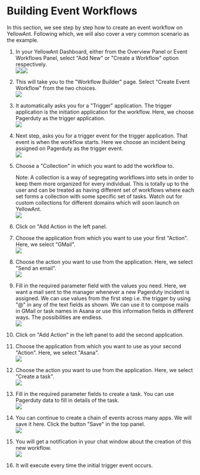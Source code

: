 # Building Event Workflows

In this section, we see step by step how to create an event workflow on YellowAnt. Following which, we will also cover a very common scenario as the example.

1. In your YellowAnt Dashboard, either from the Overview Panel or Event Workflows Panel, select "Add New" or "Create a Workflow" option respectively.  
   ![](/assets/ewf1.png)![](/assets/ewf2.png)

2. This will take you to the "Workflow Builder" page. Select "Create Event Workflow" from the two choices.  
   ![](/assets/select.png)

3. It automatically asks you for a "Trigger" application. The trigger application is the initiation application for the workflow. Here, we choose Pagerduty as the trigger application.  
   ![](/assets/ewf3.png)

4. Next step, asks you for a trigger event for the trigger application. That event is when the workflow starts. Here we choose an incident being assigned on Pagerduty as the trigger event.  
   ![](/assets/ewf4.jpg)

5. Choose a "Collection" in which you want to add the workflow to.

   Note: A collection is a way of segregating workflows into sets in order to keep them more organized for every individual. This is totally up to the user and can be treated as having different set of workflows where each set forms a collection with some specific set of tasks. Watch out for custom collections for different domains which will soon launch on YellowAnt.  
   ![](/assets/ewf5.jpg)

6. Click on "Add Action in the left panel.

7. Choose the application from which you want to use your first "Action". Here, we select "GMail".  
   ![](/assets/app1.jpg)

8. Choose the action you want to use from the application. Here, we select "Send an email".  
   ![](/assets/ewf6.jpg)

9. Fill in the required parameter field with the values you need. Here, we want a mail sent to the manager whenever a new Pagerduty incident is assigned. We can use values from the first step i.e. the trigger by using "@" in any of the text fields as shown. We can use it to compose mails in GMail or task names in Asana or use this information fields in different ways. The possibilities are endless.  
   ![](/assets/ewf7.jpg)

10. Click on "Add Action" in the left panel to add the second application.

11. Choose the application from which you want to use as your second "Action". Here, we select "Asana".  
    ![](/assets/app2.jpg)

12. Choose the action you want to use from the application. Here, we select "Create a task".  
    ![](/assets/ewf9.png)

13. Fill in the required parameter fields to create a task. You can use Pagerduty data to fill in details of the task.  
    ![](/assets/ewf10.jpg)

14. You can continue to create a chain of events across many apps. We will save it here. Click the button "Save" in the top panel.  
    ![](/assets/ewf12.png)

15. You will get a notification in your chat window about the creation of this new workflow.  
    ![](/assets/ewf13.png)

16. It will execute every time the initial trigger event occurs.



